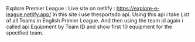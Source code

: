 Explore Premier League :
Live site on netlify : https://explore-e-league.netlify.app/
In this site i use thesportsdb api. Using this api i take List of all Teams in English Primier League. And then using the team id again i called api Equipment by Team ID and show first 10 equipment for the specified team.
